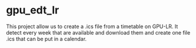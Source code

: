 # gpu_edt_lr
 
This project allow us to create a .ics file from a timetable on GPU-LR. 
It detect every week that are available and download them and create one file .ics that can be put in a calendar.